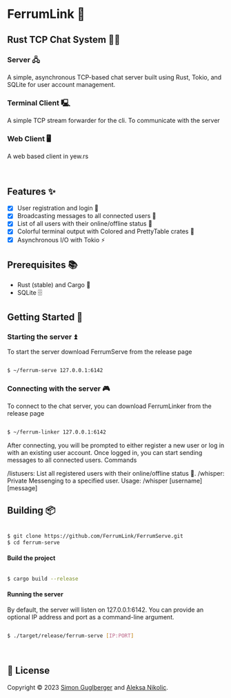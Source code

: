 # FerrumLink 📨
## Rust TCP Chat System 🦀💬

### Server 🖧
A simple, asynchronous TCP-based chat server built using Rust, Tokio, and SQLite for user account management.

### Terminal Client 🖳 
A simple TCP stream forwarder for the cli. To communicate with the server

### Web Client 🖥️
A web based client in yew.rs

</br>

## Features ✨

- [x] User registration and login 🔐
- [x] Broadcasting messages to all connected users 📡
- [x] List of all users with their online/offline status 👥
- [x] Colorful terminal output with Colored and PrettyTable crates 🌈
- [x] Asynchronous I/O with Tokio ⚡️

## Prerequisites 📚

- Rust (stable) and Cargo 🦀 </br>
- SQLite 🗄️

## Getting Started 🚀

### Starting the server ⏫

To start the server download FerrumServe from the release page

``` bash

$ ~/ferrum-serve 127.0.0.1:6142
```

### Connecting with the server 🎮

To connect to the chat server, you can download FerrumLinker from the release page

``` bash

$ ~/ferrum-linker 127.0.0.1:6142
```

After connecting, you will be prompted to either register a new user or log in with an existing user account. Once logged in, you can start sending messages to all connected users.
Commands

/listusers: List all registered users with their online/offline status 👥.
/whisper: Private Messenging to a specified user. Usage: /whisper [username] [message]

## Building 📦

``` bash

$ git clone https://github.com/FerrumLink/FerrumServe.git
$ cd ferrum-serve
```

#### Build the project

``` bash

$ cargo build --release
```

#### Running the server

By default, the server will listen on 127.0.0.1:6142. You can provide an optional IP address and port as a command-line argument.

``` bash

$ ./target/release/ferrum-serve [IP:PORT]
```

</br>

## 📝 License

Copyright © 2023 [Simon Guglberger](https://github.com/sxmon17) and [Aleksa Nikolic](https://github.com/aaaleks07).</br>
</br>

